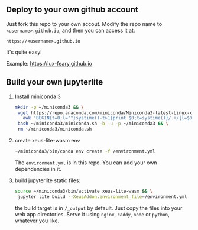 
## Deploy to your own github account

Just fork this repo to your own accout. Modify the repo name to `<username>.github.io`, and then you can access it at:

`https://<username>.github.io`

It's quite easy!

Example: <https://lux-feary.github.io>


## Build your own jupyterlite

1. Install miniconda 3

   ```bash
   mkdir -p ~/miniconda3 && \
    wget https://repo.anaconda.com/miniconda/Miniconda3-latest-Linux-x86_64.sh -O ~/miniconda3/miniconda.sh 2>&1 | \
      awk 'BEGIN{t=0;l=""}systime()-t>1{print $0;t=systime()}/.+/{l=$0}END{print l}' && \
    bash ~/miniconda3/miniconda.sh -b -u -p ~/miniconda3 && \
    rm ~/miniconda3/miniconda.sh
   ```

2. create xeus-lite-wasm env

   ```bash
   ~/miniconda3/bin/conda env create -f /environment.yml
   ```
   The `environment.yml` is in this repo. You can add your own dependencies in it.

3. build jupyterlite static files:

   ```bash
   source ~/miniconda3/bin/activate xeus-lite-wasm && \
    jupyter lite build --XeusAddon.environment_file=/environment.yml
   ```
   the build target is in `/_output` by default. Just copy the files into your web app directories. Serve it using `nginx`, `caddy`, `node` or `python`, whatever you like.

